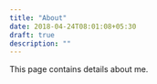 ```yaml
---
title: "About"
date: 2018-04-24T08:01:08+05:30
draft: true
description: ""
---
```


This page contains details about me.
